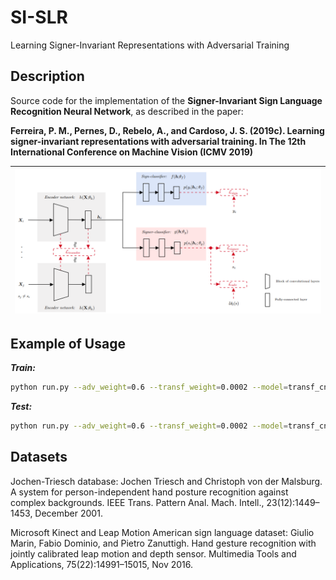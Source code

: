 # SI-SLR
Learning Signer-Invariant Representations with Adversarial Training

## Description
Source code for the implementation of the **Signer-Invariant Sign Language Recognition Neural Network**, as described in the paper:

**Ferreira, P. M., Pernes, D., Rebelo, A., and Cardoso, J. S. (2019c). Learning signer-invariant representations with adversarial training. In The 12th International Conference on Machine Vision (ICMV 2019)**

| [![page1](./imgs/signer_invariant_nn.png)](https://github.com/pmmf/CorSiL/blob/master/paper/CorSiL_paper.pdf)  |
|:---:|

## Example of Usage

***Train:*** 
~~~bash
python run.py --adv_weight=0.6 --transf_weight=0.0002 --model=transf_cnn --dataset=staticSL --gpu=0 --mode=train
~~~

***Test:*** 
~~~bash
python run.py --adv_weight=0.6 --transf_weight=0.0002 --model=transf_cnn --dataset=staticSL --gpu=0 --mode=train
~~~

## Datasets
Jochen-Triesch database: Jochen Triesch and Christoph von der Malsburg. A system for person-independent hand posture recognition against complex backgrounds. IEEE Trans. Pattern Anal. Mach. Intell., 23(12):1449–1453, December 2001.

Microsoft Kinect and Leap Motion American sign language dataset: Giulio Marin, Fabio Dominio, and Pietro Zanuttigh. Hand gesture recognition with jointly calibrated leap motion and depth sensor. Multimedia Tools and Applications, 75(22):14991–15015, Nov 2016.
